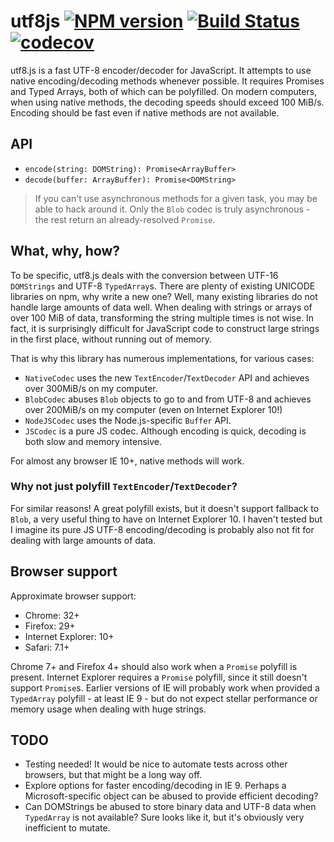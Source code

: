 # utf8js [![NPM version](https://badge.fury.io/js/utf8js.svg)](https://www.npmjs.com/package/utf8js) [![Build Status](https://travis-ci.org/Benzinga/utf8js.svg?branch=master)](https://travis-ci.org/Benzinga/utf8js) [![codecov](https://codecov.io/gh/Benzinga/utf8js/branch/master/graph/badge.svg)](https://codecov.io/gh/Benzinga/utf8js)
utf8.js is a fast UTF-8 encoder/decoder for JavaScript. It attempts to use native encoding/decoding methods whenever possible. It requires Promises and Typed Arrays, both of which can be polyfilled. On modern computers, when using native methods, the decoding speeds should exceed 100 MiB/s. Encoding should be fast even if native methods are not available.

## API
  - `encode(string: DOMString): Promise<ArrayBuffer>`
  - `decode(buffer: ArrayBuffer): Promise<DOMString>`

> If you can't use asynchronous methods for a given task, you may be able to hack around it. Only the `Blob` codec is truly asynchronous - the rest return an already-resolved `Promise`.

## What, why, how?
To be specific, utf8.js deals with the conversion between UTF-16 `DOMStrings` and UTF-8 `TypedArray`s. There are plenty of existing UNICODE libraries on npm, why write a new one? Well, many existing libraries do not handle large amounts of data well. When dealing with strings or arrays of over 100 MiB of data, transforming the string multiple times is not wise. In fact, it is surprisingly difficult for JavaScript code to construct large strings in the first place, without running out of memory.

That is why this library has numerous implementations, for various cases:

  - `NativeCodec` uses the new `TextEncoder`/`TextDecoder` API and achieves over 300MiB/s on my computer.
  - `BlobCodec` abuses `Blob` objects to go to and from UTF-8 and achieves over 200MiB/s on my computer (even on Internet Explorer 10!)
  - `NodeJSCodec` uses the Node.js-specific `Buffer` API.
  - `JSCodec` is a pure JS codec. Although encoding is quick, decoding is both slow and memory intensive.

For almost any browser IE 10+, native methods will work.

### Why not just polyfill `TextEncoder`/`TextDecoder`?
For similar reasons! A great polyfill exists, but it doesn't support fallback to `Blob`, a very useful thing to have on Internet Explorer 10. I haven't tested but I imagine its pure JS UTF-8 encoding/decoding is probably also not fit for dealing with large amounts of data.

## Browser support
Approximate browser support:

  - Chrome: 32+
  - Firefox: 29+
  - Internet Explorer: 10+
  - Safari: 7.1+

Chrome 7+ and Firefox 4+ should also work when a `Promise` polyfill is present. Internet Explorer requires a `Promise` polyfill, since it still doesn't support `Promise`s. Earlier versions of IE will probably work when provided a `TypedArray` polyfill - at least IE 9 - but do not expect stellar performance or memory usage when dealing with huge strings.

## TODO

  - Testing needed! It would be nice to automate tests across other browsers, but that might be a long way off.
  - Explore options for faster encoding/decoding in IE 9. Perhaps a Microsoft-specific object can be abused to provide efficient decoding?
  - Can DOMStrings be abused to store binary data and UTF-8 data when `TypedArray` is not available? Sure looks like it, but it's obviously very inefficient to mutate.